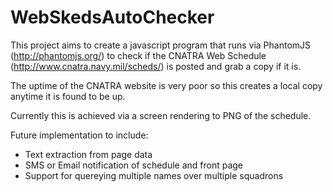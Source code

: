 WebSkedsAutoChecker
===================

This project aims to create a javascript program that runs via PhantomJS (http://phantomjs.org/) to check if the CNATRA Web Schedule (http://www.cnatra.navy.mil/scheds/) is posted and grab a copy if it is. 

The uptime of the CNATRA website is very poor so this creates a local copy anytime it is found to be up.

Currently this is achieved via a screen rendering to PNG of the schedule.

Future implementation to include:
 - Text extraction from page data
 - SMS or Email notification of schedule and front page
 - Support for quereying multiple names over multiple squadrons
